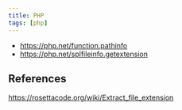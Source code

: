 ```yaml
---
title: PHP
tags: [php]
---
```


- <https://php.net/function.pathinfo>
- <https://php.net/splfileinfo.getextension>

## References

<https://rosettacode.org/wiki/Extract_file_extension>
